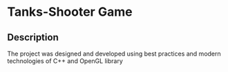 # Tanks-Shooter Game

## Description
The project was designed and developed using best practices and modern technologies of C++ and OpenGL library
